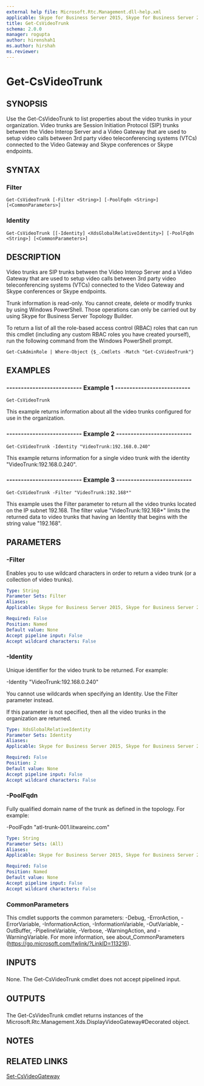 ```yaml
---
external help file: Microsoft.Rtc.Management.dll-help.xml
applicable: Skype for Business Server 2015, Skype for Business Server 2019
title: Get-CsVideoTrunk
schema: 2.0.0
manager: rogupta
author: hirenshah1
ms.author: hirshah
ms.reviewer:
---
```


# Get-CsVideoTrunk

## SYNOPSIS
Use the Get-CsVideoTrunk to list properties about the video trunks in your organization.
Video trunks are Session Initiation Protocol (SIP) trunks between the Video Interop Server and a Video Gateway that are used to setup video calls between 3rd party video teleconferencing systems (VTCs) connected to the Video Gateway and Skype conferences or Skype endpoints.

## SYNTAX

### Filter
```
Get-CsVideoTrunk [-Filter <String>] [-PoolFqdn <String>] [<CommonParameters>]
```

### Identity
```
Get-CsVideoTrunk [[-Identity] <XdsGlobalRelativeIdentity>] [-PoolFqdn <String>] [<CommonParameters>]
```

## DESCRIPTION
Video trunks are SIP trunks between the Video Interop Server and a Video Gateway that are used to setup video calls between 3rd party video teleconferencing systems (VTCs) connected to the Video Gateway and Skype conferences or Skype endpoints.

Trunk information is read-only.
You cannot create, delete or modify trunks by using Windows PowerShell.
Those operations can only be carried out by using Skype for Business Server Topology Builder.

To return a list of all the role-based access control (RBAC) roles that can run this cmdlet (including any custom RBAC roles you have created yourself), run the following command from the Windows PowerShell prompt.

`Get-CsAdminRole | Where-Object {$_.Cmdlets -Match "Get-CsVideoTrunk"}`

## EXAMPLES

### -------------------------- Example 1 -------------------------- 
```
Get-CsVideoTrunk
```

This example returns information about all the video trunks configured for use in the organization.

### -------------------------- Example 2 -------------------------- 
```
Get-CsVideoTrunk -Identity "VideoTrunk:192.168.0.240"
```

This example returns information for a single video trunk with the identity "VideoTrunk:192.168.0.240".

### -------------------------- Example 3 -------------------------- 
```
Get-CsVideoTrunk -Filter "VideoTrunk:192.168*"
```

This example uses the Filter parameter to return all the video trunks located on the IP subnet 192.168.
The filter value "VideoTrunk:192.168*" limits the returned data to video trunks that having an Identity that begins with the string value "192.168".


## PARAMETERS

### -Filter
Enables you to use wildcard characters in order to return a video trunk (or a collection of video trunks).

```yaml
Type: String
Parameter Sets: Filter
Aliases: 
Applicable: Skype for Business Server 2015, Skype for Business Server 2019

Required: False
Position: Named
Default value: None
Accept pipeline input: False
Accept wildcard characters: False
```

### -Identity
Unique identifier for the video trunk to be returned.
For example:

-Identity "VideoTrunk:192.168.0.240"

You cannot use wildcards when specifying an Identity.
Use the Filter parameter instead.

If this parameter is not specified, then all the video trunks in the organization are returned.

```yaml
Type: XdsGlobalRelativeIdentity
Parameter Sets: Identity
Aliases: 
Applicable: Skype for Business Server 2015, Skype for Business Server 2019

Required: False
Position: 2
Default value: None
Accept pipeline input: False
Accept wildcard characters: False
```

### -PoolFqdn
Fully qualified domain name of the trunk as defined in the topology.
For example:

-PoolFqdn "atl-trunk-001.litwareinc.com"

```yaml
Type: String
Parameter Sets: (All)
Aliases: 
Applicable: Skype for Business Server 2015, Skype for Business Server 2019

Required: False
Position: Named
Default value: None
Accept pipeline input: False
Accept wildcard characters: False
```

### CommonParameters
This cmdlet supports the common parameters: -Debug, -ErrorAction, -ErrorVariable, -InformationAction, -InformationVariable, -OutVariable, -OutBuffer, -PipelineVariable, -Verbose, -WarningAction, and -WarningVariable. For more information, see about_CommonParameters (https://go.microsoft.com/fwlink/?LinkID=113216).

## INPUTS

###  
None.
The Get-CsVideoTrunk cmdlet does not accept pipelined input.

## OUTPUTS

###  
The Get-CsVideoTrunk cmdlet returns instances of the Microsoft.Rtc.Management.Xds.DisplayVideoGateway#Decorated object.

## NOTES

## RELATED LINKS

[Set-CsVideoGateway](Set-CsVideoGateway.md)

